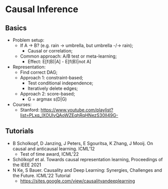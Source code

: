 # Causal Inference

## Basics
- Problem setup:
	- If A -> B? (e.g. rain -> umbrella, but umbrella -/-> rain);
		- Causal or correlation;
	- Common approach: A/B test or meta-learning;
		- Effect: E[f(B)|A] - E[f(B)|not A]
- Representation:
	- Find correct DAG;
	- Approach 1: constraint-based;
		- Test conditional independence;
		- Iteratively delete edges;
	- Approach 2: score-based;
		- G = argmax s(D|G)
- Courses:
	- Stanford: https://www.youtube.com/playlist?list=PLxq_lXOUlvQAoWZEqhRqHNezS30lI49G-

## Tutorials
- B Scholkopf, D Janzing, J Peters, E Sgouritsa, K Zhang, J Mooij. On causal and anticausal learning. ICML'12
	- Test of time award, ICML'22
- Schölkopf et al. Towards causal representation learning, Proceedings of the IEEE 2021
- N Ke, S Bauer. Causality and Deep Learning: Synergies, Challenges and the Future. ICML'22 Tutorial 
	- https://sites.google.com/view/causalityandeeplearning
